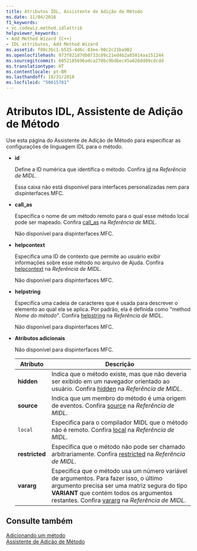 ```yaml
---
title: Atributos IDL, Assistente de Adição de Método
ms.date: 11/04/2016
f1_keywords:
- vc.codewiz.method.idlattrib
helpviewer_keywords:
- Add Method Wizard [C++]
- IDL attributes, Add Method Wizard
ms.assetid: f80c3bc1-b515-4d6c-83ee-98c2c21ba902
ms.openlocfilehash: 073f821d7db0733c89c21ed4b2a85014aa151244
ms.sourcegitcommit: 6052185696adca270bc9bdbec45a626dd89cdcdd
ms.translationtype: HT
ms.contentlocale: pt-BR
ms.lasthandoff: 10/31/2018
ms.locfileid: "50615781"
---
```

# <a name="idl-attributes-add-method-wizard"></a>Atributos IDL, Assistente de Adição de Método

Use esta página do Assistente de Adição de Método para especificar as configurações de linguagem IDL para o método.

- **id**

   Define a ID numérica que identifica o método. Confira [id](/windows/desktop/Midl/id) na *Referência de MIDL*.

   Essa caixa não está disponível para interfaces personalizadas nem para dispinterfaces MFC.

- **call_as**

   Especifica o nome de um método remoto para o qual esse método local pode ser mapeado. Confira [call_as](/windows/desktop/Midl/call-as) na *Referência de MIDL*.

   Não disponível para dispinterfaces MFC.

- **helpcontext**

   Especifica uma ID de contexto que permite ao usuário exibir informações sobre esse método no arquivo de Ajuda. Confira [helpcontext](/windows/desktop/Midl/helpcontext) na *Referência de MIDL*.

   Não disponível para dispinterfaces MFC.

- **helpstring**

   Especifica uma cadeia de caracteres que é usada para descrever o elemento ao qual ela se aplica. Por padrão, ela é definida como "method *Nome do método*". Confira [helpstring](/windows/desktop/Midl/helpstring) na *Referência de MIDL*.

   Não disponível para dispinterfaces MFC.

- **Atributos adicionais**

   Não disponível para dispinterfaces MFC.

   |Atributo|Descrição|
   |---------------|-----------------|
   |**hidden**|Indica que o método existe, mas que não deveria ser exibido em um navegador orientado ao usuário. Confira [hidden](/windows/desktop/Midl/hidden) na *Referência de MIDL*.|
   |**source**|Indica que um membro do método é uma origem de eventos. Confira [source](/windows/desktop/Midl/source) na *Referência de MIDL*.|
   |`local`|Especifica para o compilador MIDL que o método não é remoto. Confira [local](/windows/desktop/Midl/local) na *Referência de MIDL*.|
   |**restricted**|Especifica que o método não pode ser chamado arbitrariamente. Confira [restricted](/windows/desktop/Midl/restricted) na *Referência de MIDL*.|
   |**vararg**|Especifica que o método usa um número variável de argumentos. Para fazer isso, o último argumento precisa ser uma matriz segura do tipo **VARIANT** que contém todos os argumentos restantes. Confira [vararg](/windows/desktop/Midl/vararg) na *Referência de MIDL*.|

## <a name="see-also"></a>Consulte também

[Adicionando um método](../ide/adding-a-method-visual-cpp.md)<br>
[Assistente de Adição de Método](../ide/add-method-wizard.md)